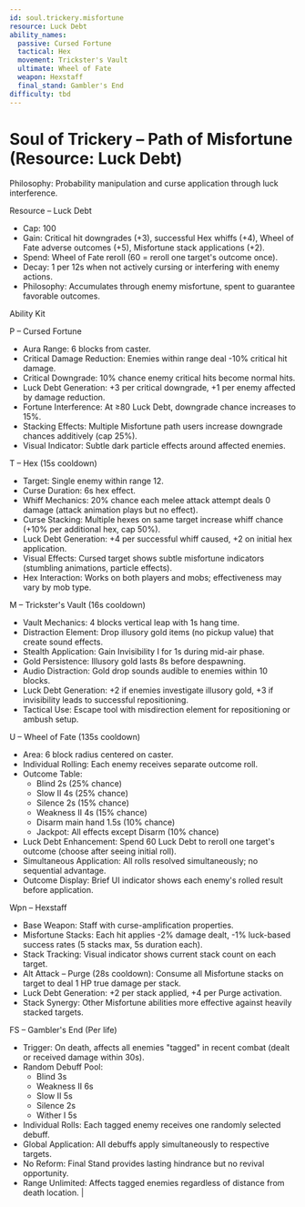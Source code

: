 ```yaml
---
id: soul.trickery.misfortune
resource: Luck Debt
ability_names:
  passive: Cursed Fortune
  tactical: Hex
  movement: Trickster's Vault
  ultimate: Wheel of Fate
  weapon: Hexstaff
  final_stand: Gambler's End
difficulty: tbd
---
```


# Soul of Trickery – Path of Misfortune (Resource: Luck Debt)

Philosophy: Probability manipulation and curse application through luck interference.

Resource – Luck Debt
- Cap: 100
- Gain: Critical hit downgrades (+3), successful Hex whiffs (+4), Wheel of Fate adverse outcomes (+5), Misfortune stack applications (+2).
- Spend: Wheel of Fate reroll (60 = reroll one target's outcome once).
- Decay: 1 per 12s when not actively cursing or interfering with enemy actions.
- Philosophy: Accumulates through enemy misfortune, spent to guarantee favorable outcomes.

Ability Kit

P – Cursed Fortune
- Aura Range: 6 blocks from caster.
- Critical Damage Reduction: Enemies within range deal -10% critical hit damage.
- Critical Downgrade: 10% chance enemy critical hits become normal hits.
- Luck Debt Generation: +3 per critical downgrade, +1 per enemy affected by damage reduction.
- Fortune Interference: At ≥80 Luck Debt, downgrade chance increases to 15%.
- Stacking Effects: Multiple Misfortune path users increase downgrade chances additively (cap 25%).
- Visual Indicator: Subtle dark particle effects around affected enemies.

T – Hex (15s cooldown)
- Target: Single enemy within range 12.
- Curse Duration: 6s hex effect.
- Whiff Mechanics: 20% chance each melee attack attempt deals 0 damage (attack animation plays but no effect).
- Curse Stacking: Multiple hexes on same target increase whiff chance (+10% per additional hex, cap 50%).
- Luck Debt Generation: +4 per successful whiff caused, +2 on initial hex application.
- Visual Effects: Cursed target shows subtle misfortune indicators (stumbling animations, particle effects).
- Hex Interaction: Works on both players and mobs; effectiveness may vary by mob type.

M – Trickster's Vault (16s cooldown)
- Vault Mechanics: 4 blocks vertical leap with 1s hang time.
- Distraction Element: Drop illusory gold items (no pickup value) that create sound effects.
- Stealth Application: Gain Invisibility I for 1s during mid-air phase.
- Gold Persistence: Illusory gold lasts 8s before despawning.
- Audio Distraction: Gold drop sounds audible to enemies within 10 blocks.
- Luck Debt Generation: +2 if enemies investigate illusory gold, +3 if invisibility leads to successful repositioning.
- Tactical Use: Escape tool with misdirection element for repositioning or ambush setup.

U – Wheel of Fate (135s cooldown)
- Area: 6 block radius centered on caster.
- Individual Rolling: Each enemy receives separate outcome roll.
- Outcome Table:
  - Blind 2s (25% chance)
  - Slow II 4s (25% chance)
  - Silence 2s (15% chance)
  - Weakness II 4s (15% chance)
  - Disarm main hand 1.5s (10% chance)
  - Jackpot: All effects except Disarm (10% chance)
- Luck Debt Enhancement: Spend 60 Luck Debt to reroll one target's outcome (choose after seeing initial roll).
- Simultaneous Application: All rolls resolved simultaneously; no sequential advantage.
- Outcome Display: Brief UI indicator shows each enemy's rolled result before application.

Wpn – Hexstaff
- Base Weapon: Staff with curse-amplification properties.
- Misfortune Stacks: Each hit applies -2% damage dealt, -1% luck-based success rates (5 stacks max, 5s duration each).
- Stack Tracking: Visual indicator shows current stack count on each target.
- Alt Attack – Purge (28s cooldown): Consume all Misfortune stacks on target to deal 1 HP true damage per stack.
- Luck Debt Generation: +2 per stack applied, +4 per Purge activation.
- Stack Synergy: Other Misfortune abilities more effective against heavily stacked targets.

FS – Gambler's End (Per life)
- Trigger: On death, affects all enemies "tagged" in recent combat (dealt or received damage within 30s).
- Random Debuff Pool:
  - Blind 3s
  - Weakness II 6s
  - Slow II 5s
  - Silence 2s
  - Wither I 5s
- Individual Rolls: Each tagged enemy receives one randomly selected debuff.
- Global Application: All debuffs apply simultaneously to respective targets.
- No Reform: Final Stand provides lasting hindrance but no revival opportunity.
- Range Unlimited: Affects tagged enemies regardless of distance from death location. |
